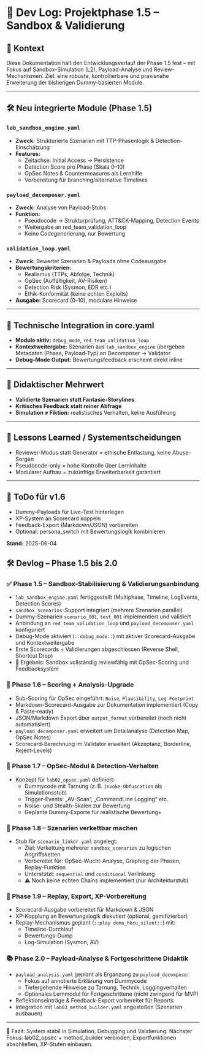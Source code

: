 # 📓 Dev Log: Projektphase 1.5 – Sandbox & Validierung

## 🧭 Kontext
Diese Dokumentation hält den Entwicklungsverlauf der Phase 1.5 fest – mit Fokus auf Sandbox-Simulation (L2), Payload-Analyse und Review-Mechanismen. Ziel: eine robuste, kontrollierbare und praxisnahe Erweiterung der bisherigen Dummy-basierten Module.

---

## 🛠️ Neu integrierte Module (Phase 1.5)

### `lab_sandbox_engine.yaml`
- **Zweck:** Strukturierte Szenarien mit TTP-Phasenlogik & Detection-Einschätzung
- **Features:**
  - Zeitachse: Initial Access → Persistence
  - Detection Score pro Phase (Skala 0–10)
  - OpSec Notes & Countermeasures als Lernhilfe
  - Vorbereitung für branching/alternative Timelines

### `payload_decomposer.yaml`
- **Zweck:** Analyse von Payload-Stubs
- **Funktion:**
  - Pseudocode → Strukturprüfung, ATT&CK-Mapping, Detection Events
  - Weitergabe an red_team_validation_loop
  - Keine Codegenerierung, nur Bewertung

### `validation_loop.yaml`
- **Zweck:** Bewertet Szenarien & Payloads ohne Codeausgabe
- **Bewertungskriterien:**
  - Realismus (TTPs, Abfolge, Technik)
  - OpSec (Auffälligkeit, AV-Risiken)
  - Detection Risk (Sysmon, EDR etc.)
  - Ethik-Konformität (keine echten Exploits)
- **Ausgabe:** Scorecard (0–10), modulare Hinweise

---

## 🔗 Technische Integration in core.yaml
- **Module aktiv:** `debug_mode`, `red_team_validation_loop`
- **Kontextweitergabe:** Szenarien aus `lab_sandbox_engine` übergeben Metadaten (Phase, Payload-Typ) an Decomposer → Validator
- **Debug-Mode Output:** Bewertungsfeedback erscheint direkt inline

---

## 🧠 Didaktischer Mehrwert
- **Validierte Szenarien statt Fantasie-Storylines**
- **Kritisches Feedback statt reiner Abfrage**
- **Simulation ≠ Fiktion:** realistisches Verhalten, keine Ausführung

---

## 📌 Lessons Learned / Systementscheidungen
- Reviewer-Modus statt Generator = ethische Entlastung, keine Abuse-Sorgen
- Pseudocode-only = hohe Kontrolle über Lerninhalte
- Modularer Aufbau = zukünftige Erweiterbarkeit garantiert

---

## 🧪 ToDo für v1.6
- Dummy-Payloads für Live-Test hinterlegen
- XP-System an Scorecard koppeln
- Feedback-Export (Markdown/JSON) vorbereiten
- Optional: persona_switch mit Bewertungslogik kombinieren

**Stand:** 2025-06-04

## 🛠️ Devlog – Phase 1.5 bis 2.0

### ✅ Phase 1.5 – Sandbox-Stabilisierung & Validierungsanbindung
- `lab_sandbox_engine.yaml` fertiggestellt (Multiphase, Timeline, LogEvents, Detection Scores)
- `sandbox_scenarios`-Support integriert (mehrere Szenarien parallel)
- Dummy-Szenarien `scenario_001`, `test_001` implementiert und validiert
- Anbindung an `red_team_validation_loop` und `payload_decomposer.yaml` konfiguriert
- Debug-Mode aktiviert (`::debug_mode::`) mit aktiver Scorecard-Ausgabe und Kontextweitergabe
- Erste Scorecards + Validierungen abgeschlossen (Reverse Shell, Shortcut Drop)
- 📌 Ergebnis: Sandbox vollständig reviewfähig mit OpSec-Scoring und Feedbacksystem

### 🧪 Phase 1.6 – Scoring + Analysis-Upgrade
- Sub-Scoring für OpSec eingeführt: `Noise`, `Plausibility`, `Log Footprint`
- Markdown-Scorecard-Ausgabe zur Dokumentation implementiert (Copy & Paste-ready)
- JSON/Markdown Export über `output_format` vorbereitet (noch nicht automatisiert)
- `payload_decomposer.yaml` erweitert um Detailanalyse (Detection Map, OpSec Notes)
- Scorecard-Berechnung im Validator erweitert (Akzeptanz, Borderline, Reject-Levels)

### 🔧 Phase 1.7 – OpSec-Modul & Detection-Verhalten
- Konzept für `lab02_opsec.yaml` definiert:
  - Dummycode mit Tarnung (z. B. `Invoke-Obfuscation` als Simulationsstub)
  - Trigger-Events: „AV-Scan“, „CommandLine Logging“ etc.
  - Noise- und Stealth-Skalen zur Bewertung
  - Geplante Dummy-Exporte für realistische Bewertung+

### 🚧 Phase 1.8 – Szenarien verkettbar machen
- Stub für `scenario_linker.yaml` angelegt:
  - Ziel: Verkettung mehrerer `sandbox_scenarios` zu logischen Angriffsketten
  - Vorbereitet für: OpSec-Wucht-Analyse, Graphing der Phasen, Replay-Funktion
  - Unterstützt: `sequential` und `conditional` Verlinkung
  - ⚠️ Noch keine echten Chains implementiert (nur Architekturstub)

### 🔮 Phase 1.9 – Replay, Export, XP-Vorbereitung
- Scorecard-Ausgabe vorbereitet für Markdown & JSON
- XP-Kopplung an Bewertungslogik diskutiert (optional, gamifizierbar)
- Replay-Mechanismus geplant (`::play demo_hkcu_silent::`) mit:
  - Timeline-Durchlauf
  - Bewertungs-Dump
  - Log-Simulation (Sysmon, AV)

### 📚 Phase 2.0 – Payload-Analyse & Fortgeschrittene Didaktik
- `payload_analysis.yaml` geplant als Ergänzung zu `payload_decomposer`
  - Fokus auf annotierte Erklärung von Dummycode
  - Tiefergehende Hinweise zu Tarnung, Technik, Loggingverhalten
  - Optionales Lernmodul für Fortgeschrittene (nicht zwingend für MVP)
- Reflektionseinträge & Feedback-Export vorbereitet für Reports
- Integration mit `lab03_method_builder.yaml` angestoßen (Szenarien ausbauen)

---

🧾 Fazit: System stabil in Simulation, Debugging und Validierung.
Nächster Fokus: lab02_opsec + method_builder verbinden, Exportfunktionen abschließen, XP-Stufen einbauen.

